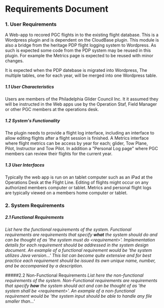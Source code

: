 # Requirements Document


### 1. User Requirements

A Web-app to recored PGC flights in to the existing flight database. This is a Wordpress plugin and
is dependent on the CloudBase plugin. This module is also a bridge from the heritage PDP flight logging
system to Wordpress. As such is expected some code from the PDP system may be reused in this plugin. 
For example the Metrics page is expected to be reused with minor changes. 

It is expected when the PDP datebase is migrated into Wordpress, The multiple tables, one for each year, will be merged into one 
Wordpress table. 

##### 1.1 User Characteristics  
Users are members of the Philadelphia Glider Council Inc. It it assumed they will be instructed in the Web apps use by the Operation Staf, Field Manager or
other PGC members at the operations desk. 

##### 1.2 System's Functionality  

The plugin needs to provide a flight log interface, including an interface to allow editing flights after
a flight session is finished. A Metrics interface where flight metrics can be access by year for each;
glider, Tow Plane, Pilot, Instructor and Tow Pilot. In addition a "Personal Log page" where PGC members can 
review their flights for the current year. 

      
##### 1.3 User Interfaces   
Typically the web app is run on an tablet computer such as an iPad at the Operations Desk at the Flight Line. Editing of flights
might occur on any authorized members computer or tablet. Metrics and personal flight logs are typically viewed on a members home computer or tablet. 

### 2. System Requirements  


##### 2.1 Functional Requirements
*List here the functional requirements of the system. Functional requirements are requirements that specify __what__ the system should do and can be thought of as 'the system must do <requirement\>'. Implementation details for each requirement should be addressed in the system design document. An example of a functional requirement would be 'the system utilizes Java version...' This list can become quite extensive and for best practice each requirement should be issued its own unique name, number, and be accompanied by a description.*

#####2.2 Non-Functional Requirements
*List here the non-functional requirements of the system. Non-Functional requirements are requirements that specify __how__ the system should act and can be thought of as 'the system shall be <requirement\>'. An example of a non-functional requirement would be 'the system input should be able to handle any file smaller than...'*
